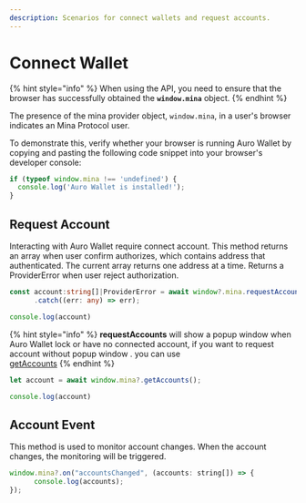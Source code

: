 ```yaml
---
description: Scenarios for connect wallets and request accounts.
---
```


# Connect Wallet



{% hint style="info" %}
When using the API, you need to ensure that the browser has successfully obtained the **`window.mina`** object.
{% endhint %}

The presence of the mina provider object, `window.mina`, in a user's browser indicates an Mina Protocol user.

To demonstrate this, verify whether your browser is running Auro Wallet by copying and pasting the following code snippet into your browser's developer console:

```javascript
if (typeof window.mina !== 'undefined') {
  console.log('Auro Wallet is installed!');
}
```

## Request Account

Interacting with Auro Wallet require connect account. This method returns an array when user confirm authorizes, which contains address that authenticated. The current array returns one address at a time. Returns a ProviderError when user reject authorization.

```typescript
const account:string[]|ProviderError = await window?.mina.requestAccounts()
      .catch((err: any) => err);

console.log(account)
```

{% hint style="info" %}
**requestAccounts** will show a popup window when Auro Wallet lock or have no connected account, if you  want to request account without popup window . you can use \
[getAccounts](../reference/api-reference/methods/#getaccounts)
{% endhint %}

```javascript
let account = await window.mina?.getAccounts();

console.log(account)
```

## Account Event

This method is used to monitor account changes. When the account changes, the monitoring will be triggered.

```javascript
window.mina?.on("accountsChanged", (accounts: string[]) => {
      console.log(accounts);
});
```
